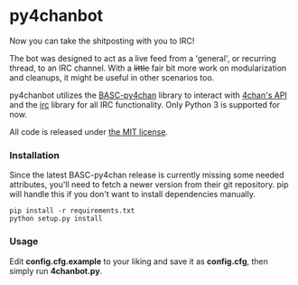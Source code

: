 py4chanbot
==============

Now you can take the shitposting with you to IRC!

The bot was designed to act as a live feed from a 'general', or recurring thread, to an IRC channel. With a ~~little~~ fair bit more work on modularization and cleanups, it might be useful in other scenarios too.

py4chanbot utilizes the [BASC-py4chan](https://github.com/bibanon/BASC-py4chan) library to interact with [4chan's API](https://github.com/4chan/4chan-API) and the [irc](https://github.com/jaraco/irc) library for all IRC functionality. Only Python 3 is supported for now.

All code is released under [the MIT license](LICENSE).

### Installation
Since the latest BASC-py4chan release is currently missing some needed attributes, you'll need to fetch a newer version from their git repository. pip will handle this if you don't want to install dependencies manually.

```
pip install -r requirements.txt
python setup.py install
```

### Usage
Edit __config.cfg.example__ to your liking and save it as __config.cfg__, then simply run __4chanbot.py__.
